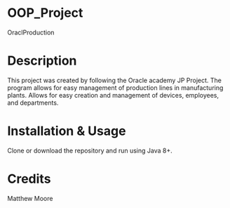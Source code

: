 # OOP_Project
OraclProduction

# Description
This project was created by following the Oracle academy JP Project.
The program allows for easy management of production lines in manufacturing plants.
Allows for easy creation and management of devices, employees, and departments.

# Installation & Usage
Clone or download the repository and run using Java 8+.

# Credits
Matthew Moore
